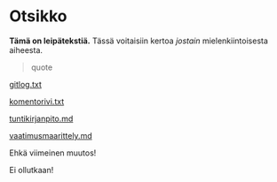 
# Otsikko

**Tämä on leipätekstiä.**  Tässä voitaisiin kertoa *jostain* mielenkiintoisesta aiheesta.

> quote

[gitlog.txt](https://github.com/erz64/ot-harjoitustyo/blob/master/laskarit/viikko1/gitlog.txt)

[komentorivi.txt](https://github.com/erz64/ot-harjoitustyo/blob/master/laskarit/viikko1/komentorivi.txt)

[tuntikirjanpito.md](https://github.com/erz64/ot-harjoitustyo/blob/master/dokumentaatio/tuntikirjanpito.md)

[vaatimusmaarittely.md](https://github.com/erz64/ot-harjoitustyo/blob/master/dokumentaatio/vaatimusmaarittely.md)

Ehkä viimeinen muutos!

Ei ollutkaan!
